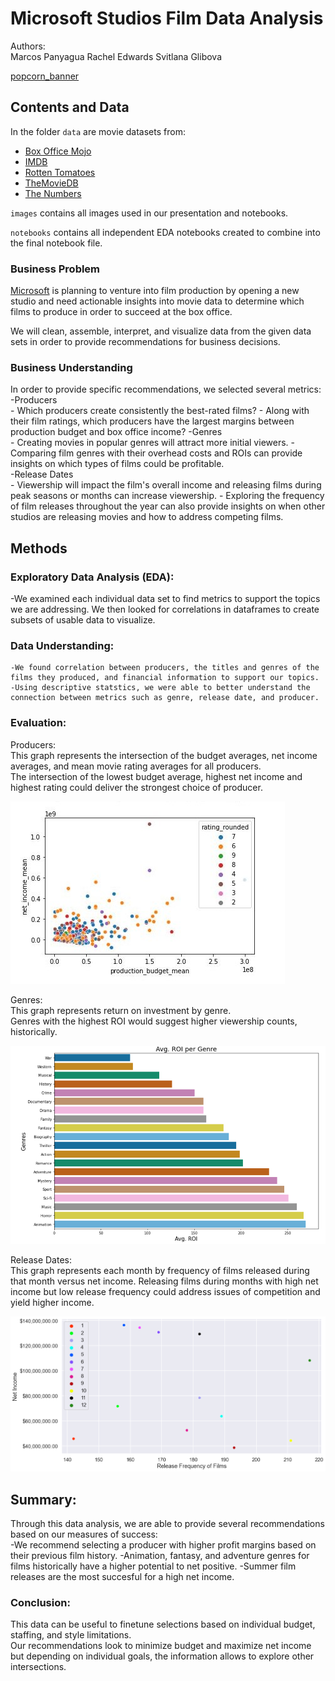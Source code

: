 # Microsoft Studios Film Data Analysis  
Authors:  
Marcos Panyagua
Rachel Edwards
Svitlana Glibova  

[popcorn_banner](images/banner.jpg)


## Contents and Data

In the folder `data` are movie datasets from:

* [Box Office Mojo](https://www.boxofficemojo.com/)
* [IMDB](https://www.imdb.com/)
* [Rotten Tomatoes](https://www.rottentomatoes.com/)
* [TheMovieDB](https://www.themoviedb.org/)
* [The Numbers](https://www.the-numbers.com/)  

`images` contains all images used in our presentation and notebooks. 
 
`notebooks` contains all independent EDA notebooks created to combine into the final notebook file.  

### Business Problem  
[Microsoft](microsoft.com/en-us) is planning to venture into film production by opening a new studio and need actionable insights into movie data to determine which films to produce in order to succeed at the box office.  

We will clean, assemble, interpret, and visualize data from the given data sets in order to provide recommendations for business decisions.  

### Business Understanding  
  
In order to provide specific recommendations, we selected several metrics:    
-Producers  
	- Which producers create consistently the best-rated films?
	- Along with their film ratings, which producers have the largest margins between production budget and box office income? 
-Genres  
	- Creating movies in popular genres will attract more initial viewers.
	- Comparing film genres with their overhead costs and ROIs can provide insights on which types of films could be profitable.  
-Release Dates  
	- Viewership will impact the film's overall income and releasing films during peak seasons or months can increase viewership.
	- Exploring the frequency of film releases throughout the year can also provide insights on when other studios are releasing movies and how to address competing films.
	

## Methods  

### Exploratory Data Analysis (EDA):  
-We examined each individual data set to find metrics to support the topics we are addressing. We then looked for correlations in dataframes to create subsets
of usable data to visualize. 

### Data Understanding:  
	-We found correlation between producers, the titles and genres of the films they produced, and financial information to support our topics.
	-Using descriptive statstics, we were able to better understand the connection between metrics such as genre, release date, and producer. 

### Evaluation: 
Producers:  
This graph represents the intersection of the budget averages, net income averages, and mean movie rating averages for all producers.  
The intersection of the lowest budget average, highest net income and highest rating could deliver the strongest choice of producer.  

![budgetmean_vs_incomemean](images/budget_meansXnet_income_meanX_producer_rating1.jpg) 

Genres:  
This graph represents return on investment by genre.  
Genres with the highest ROI would suggest higher viewership counts, historically.  
  
![ROI_by_genre](images/roipergenre.png)  

Release Dates:  
This graph represents each month by frequency of films released during that month versus net income.
Releasing films during months with high net income but low release frequency could address issues of competition and yield higher income.  

![release_month_scatter](images/release_dates_scatter.png)  

## Summary:  
 
Through this data analysis, we are able to provide several recommendations based on our measures of success:  
	-We recommend selecting a producer with higher profit margins based on their previous film history.
	-Animation, fantasy, and adventure genres for films historically have a higher potential to net positive.
	-Summer film releases are the most succesful for a high net income. 

### Conclusion:  
This data can be useful to finetune selections based on individual budget, staffing, and style limitations.   
Our recommendations look to minimize budget and maximize net income but depending on individual goals, the information allows to explore other intersections.

